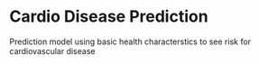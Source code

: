 # Cardio Disease Prediction

Prediction model using basic health characterstics to see risk for cardiovascular disease
